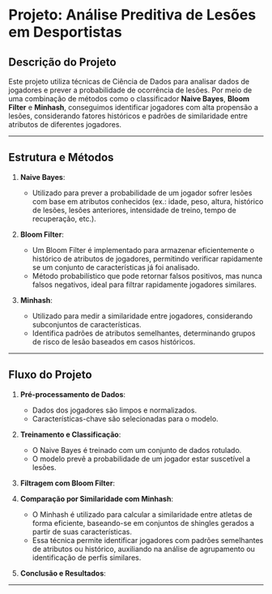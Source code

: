 # Projeto: Análise Preditiva de Lesões em Desportistas

## Descrição do Projeto
Este projeto utiliza técnicas de Ciência de Dados para analisar dados de jogadores e prever a probabilidade de ocorrência de lesões. Por meio de uma combinação de métodos como o classificador **Naive Bayes**, **Bloom Filter** e **Minhash**, conseguimos identificar jogadores com alta propensão a lesões, considerando fatores históricos e padrões de similaridade entre atributos de diferentes jogadores.

---

## Estrutura e Métodos

1. **Naive Bayes**:
   - Utilizado para prever a probabilidade de um jogador sofrer lesões com base em atributos conhecidos (ex.: idade, peso, altura, histórico de lesões, lesões anteriores, intensidade de treino, tempo de recuperação, etc.).

2. **Bloom Filter**:
   - Um Bloom Filter é implementado para armazenar eficientemente o histórico de atributos de jogadores, permitindo verificar rapidamente se um conjunto de características já foi analisado.
   - Método probabilístico que pode retornar falsos positivos, mas nunca falsos negativos, ideal para filtrar rapidamente jogadores similares.

3. **Minhash**:
   - Utilizado para medir a similaridade entre jogadores, considerando subconjuntos de características.
   - Identifica padrões de atributos semelhantes, determinando grupos de risco de lesão baseados em casos históricos.

---

## Fluxo do Projeto

1. **Pré-processamento de Dados**:
   - Dados dos jogadores são limpos e normalizados.
   - Características-chave são selecionadas para o modelo.

2. **Treinamento e Classificação**:
   - O Naive Bayes é treinado com um conjunto de dados rotulado.
   - O modelo prevê a probabilidade de um jogador estar suscetível a lesões.

3. **Filtragem com Bloom Filter**:
  

4. **Comparação por Similaridade com Minhash**:
   - O Minhash é utilizado para calcular a similaridade entre atletas de forma eficiente, baseando-se em conjuntos de shingles gerados a partir de suas características.
   - Essa técnica permite identificar jogadores com padrões semelhantes de atributos ou histórico, auxiliando na análise de agrupamento ou identificação de perfis similares.

5. **Conclusão e Resultados**:
  

---
